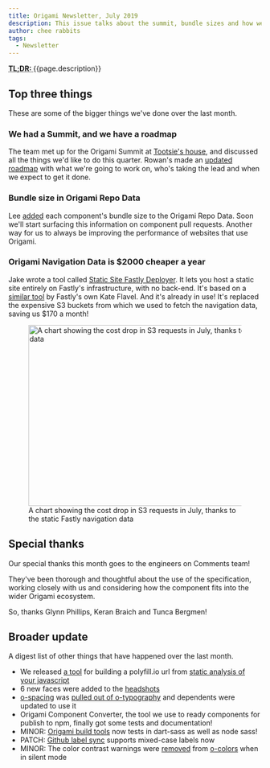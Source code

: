 ```yaml
---
title: Origami Newsletter, July 2019
description: This issue talks about the summit, bundle sizes and how we saved $2000
author: chee rabbits
tags:
  - Newsletter
---
```


<abbr title="Too long; didn't read">
	<strong>
	TL;DR:
	</strong>
</abbr> {{page.description}}

## Top three things

These are some of the bigger things we've done over the last month.

### We had a Summit, and we have a roadmap

The team met up for the Origami Summit at [Tootsie's house](https://www.ft.com/__origami/service/image/v2/images/raw/https://origami.ft.com/assets/images/2019-07-31-newsletter/tootsie.jpg?source=origami), and discussed all the things we'd like to do this quarter. Rowan's made an [updated roadmap](https://docs.google.com/spreadsheets/d/1Xvp9rnCzHdqbH8FWNoaxFvAhr5Dr9lA1o6VMOc3euEU/edit?disco=AAAADX0eev8) with what we're going to work on, who's taking the lead and when we expect to get it done.

### Bundle size in Origami Repo Data

Lee [added](https://github.com/Financial-Times/origami-repo-data/pull/118) each component's bundle size to the Origami Repo Data. Soon we'll start surfacing this information on component pull requests. Another way for us to always be improving the performance of websites that use Origami.

### Origami Navigation Data is $2000 cheaper a year

Jake wrote a tool called [Static Site Fastly Deployer](https://github.com/Financial-Times/static-site-fastly-deployer). It lets you host a static site entirely on Fastly's infrastructure, with no back-end. It's based on a [similar tool](https://github.com/katef/vcl-static-site-generator) by Fastly's own Kate Flavel. And it's already in use! It's replaced the expensive S3 buckets from which we used to fetch the navigation data, saving us $170 a month!

<figure>
	<img
		alt="A chart showing the cost drop in S3 requests in July, thanks to the static fastly navigation data"
		width="640"
		height="360"
		src="https://www.ft.com/__origami/service/image/v2/images/raw/https://origami.ft.com/assets/images/2019-07-31-newsletter/s3-costs.png?source=origami"
	/>
	<figcaption>
		A chart showing the cost drop in S3 requests in July, thanks to the static Fastly navigation data
	</figcaption>
</figure>

## Special thanks

Our special thanks this month goes to the engineers on Comments team!

They've been thorough and thoughtful about the use of the specification, working closely with us and considering how the component fits into the wider Origami ecosystem.

So, thanks Glynn Phillips, Keran Braich and Tunca Bergmen!

## Broader update

A digest list of other things that have happened over the last month.

- We released [a tool](https://github.com/Financial-Times/polyfill-service-url-builder) for building a polyfill.io url from [static analysis of your javascript](https://github.com/Financial-Times/js-features-analyser)
- 6 new faces were added to the [headshots](https://registry.origami.ft.com/components/headshot-images)
- [o-spacing](https://registry.origami.ft.com/components/o-spacing) was [pulled out of o-typography](https://github.com/Financial-Times/o-typography/pull/199) and dependents were updated to use it
- Origami Component Converter, the tool we use to ready components for publish to npm, finally got some tests and documentation!
- MINOR: [Origami build tools](https://github.com/Financial-Times/origami-build-tools/) now tests in dart-sass as well as node sass!
- PATCH: [Github label sync](https://github.com/Financial-Times/github-label-sync) supports mixed-case labels now
- MINOR: The color contrast warnings were [removed](https://github.com/Financial-Times/o-colors/releases/tag/v4.9.0) from [o-colors](https://registry.origami.ft.com/components/o-colors) when in silent mode
